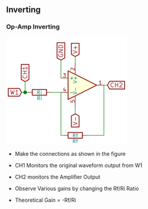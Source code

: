 Inverting
---

### Op-Amp Inverting


![](images/schematics/Inverting.svg)
* Make the connections as shown in the figure
* CH1 Monitors the original waveform output from W1
* CH2 monitors the Amplifier Output

* Observe Various gains by changing the Rf/Ri Ratio

* Theoretical Gain = -Rf/Ri